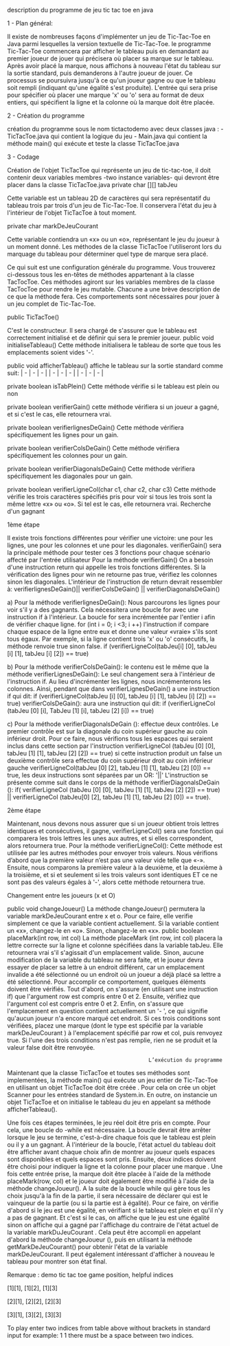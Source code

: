 description du programme de jeu tic tac toe en java

1 - Plan général:

Il existe de nombreuses façons d'implémenter un jeu de Tic-Tac-Toe en Java parmi lesquelles la version textuelle de Tic-Tac-Toe. le programme Tic-Tac-Toe commencera par afficher le tableau puis en demandant au premier joueur de jouer qui précisera où placer sa marque sur le tableau. Après avoir placé la marque, nous affichons à nouveau l'état du tableau sur la sortie standard, puis demanderons à l'autre joueur de jouer. Ce processus se poursuivra jusqu'à ce qu'un joueur gagne ou que le tableau soit rempli (indiquant qu'une égalité s'est produite). L'entrée qui sera prise pour spécifier où placer une marque 'x' ou 'o' sera au format de deux entiers, qui spécifient la ligne et la colonne où la marque doit être placée.

2 - Création du programme

création du programme sous le nom tictactodemo avec deux classes java : -TicTacToe.java qui contient la logique du jeu - Main.java qui contient la méthode main() qui exécute et teste la classe TicTacToe.java

3 - Codage

 Création de l'objet TicTacToe qui représente un jeu de tic-tac-toe, 
 il doit contenir deux variables membres -two instance variables- qui devront être 
 placer dans la classe TicTacToe.java
private char [][] tabJeu

Cette variable est un tableau 2D de caractères qui sera représentatif du tableau trois par trois d'un jeu de Tic-Tac-Toe. Il conservera l'état du jeu à l'intérieur de l'objet TicTacToe à tout moment.

private char markDeJeuCourant

Cette variable contiendra un «x» ou un «o», représentant le jeu du joueur à un moment donné. Les méthodes de la classe TicTacToe l'utiliseront lors du marquage du tableau pour déterminer quel type de marque sera placé.

Ce qui suit est une configuration générale du programme. Vous trouverez ci-dessous tous les en-têtes de méthodes appartenant à la classe TacTocToe. Ces méthodes agiront sur les variables membres de la classe TacTocToe pour rendre le jeu mutable. Chacune a une brève description de ce que la méthode fera. Ces comportements sont nécessaires pour jouer à un jeu complet de Tic-Tac-Toe.

public TicTacToe()

C'est le constructeur. Il sera chargé de s'assurer que le tableau est correctement initialisé et de définir qui sera le premier joueur.
public void initialiseTableau() Cette méthode initialisera le tableau de sorte que tous les emplacements soient vides '-'.

public void afficherTableau() affiche le tableau sur la sortie standard comme suit:
| - | - | - |
| - | - | - |
| - | - | - |

private boolean isTabPlein() Cette méthode vérifie si le tableau est plein ou non

private boolean verifierGain() cette méthode vérifiera si un joueur a gagné, et si c'est le cas, elle retournera vrai.

private boolean verifierlignesDeGain() Cette méthode vérifiera spécifiquement les lignes pour un gain.

private boolean verifierColsDeGain() Cette méthode vérifiera spécifiquement les colonnes pour un gain.

private boolean verifierDiagonalsDeGain() Cette méthode vérifiera spécifiquement les diagonales pour un gain.

private boolean verifierLigneCol(char c1, char c2, char c3) Cette méthode vérifie les trois caractères spécifiés pris pour voir si tous les trois sont la même lettre «x» ou «o». Si tel est le cas, elle retournera vrai. Recherche d'un gagnant

1ème étape

Il existe trois fonctions différentes pour vérifier une victoire: une pour les lignes, une pour les colonnes et une pour les diagonales. verifierGain() sera la principale méthode pour tester ces 3 fonctions pour chaque scénario affecté par l'entrée utilisateur Pour la méthode verifierGain() On a besoin d'une instruction return qui appelle les trois fonctions différentes. Si la vérification des lignes pour win ne retourne pas true, vérifiez les colonnes sinon les diagonales. L'intérieur de l'instruction de return devrait ressembler à: verifierlignesDeGain()|| verifierColsDeGain() || verifierDiagonalsDeGain()

a) Pour la méthode verifierlignesDeGain(): Nous parcourons les lignes pour voir s'il y a des gagnants. Cela nécessitera une boucle for avec une instruction if à l'intérieur. La boucle for sera incrémentée par l'entier i afin de vérifier chaque ligne. for (int i = 0; i <3; i ++) l'instruction if compare chaque espace de la ligne entre eux et donne une valeur «vraie» s'ils sont tous égaux. Par exemple, si la ligne contient trois 'x' ou 'o' consécutifs, la méthode renvoie true sinon false. if (verifierLigneCol(tabJeu[i] [0], tabJeu [i] [1], tabJeu [i] [2]) == true)

b) Pour la méthode verifierColsDeGain(): le contenu est le même que la méthode verifierLignesDeGain(): Le seul changement sera à l'intérieur de l'instruction if. Au lieu d'incrémenter les lignes, nous incrémenterons les colonnes. Ainsi, pendant que dans verifierLignesDeGain() a une instruction if qui dit: if (verifierLigneCol(tabJeu [i] [0], tabJeu [i] [1], tabJeu [i] [2]) == true) verifierColsDeGain(): aura une instruction qui dit: if (verifierLigneCol (tabJeu [0] [i], TabJeu [1] [i], tabJeu [2] [i]) == true)

c) Pour la méthode verifierDiagonalsDeGain (): effectue deux contrôles. Le premier contrôle est sur la diagonale du coin supérieur gauche au coin inférieur droit. Pour ce faire, nous vérifions tous les espaces qui seraient inclus dans cette section par l'instruction verifierLigneCol (tabJeu [0] [0], tabJeu [1] [1], tabJeu [2] [2]) == true) si cette instruction produit un false un deuxième contrôle sera effectue du coin supérieur droit au coin inférieur gauche verifierLigneCol(tabJeu [0] [2], tabJeu [1] [1], tabJeu [2] [0]) == true, les deux instructions sont séparées par un OR: '||' L'instruction se présente comme suit dans le corps de la méthode verifierDiagonalsDeGain ():
if( verifierLigneCol (tabJeu [0] [0], tabJeu [1] [1], tabJeu [2] [2]) == true) || verifierLigneCol (tabJeu[0] [2], tabJeu [1] [1], tabJeu [2] [0]) == true).

2ème étape

Maintenant, nous devons nous assurer que si un joueur obtient trois lettres identiques et consécutives, il gagne, verifierLigneCol() sera une fonction qui comparera les trois lettres les unes aux autres, et si elles correspondent, alors retournera true. Pour la méthode verifierLigneCol(): Cette méthode est utilisée par les autres méthodes pour envoyer trois valeurs. Nous vérifions d’abord que la première valeur n’est pas une valeur vide telle que «-». Ensuite, nous comparons la première valeur à la deuxième, et la deuxième à la troisième, et si et seulement si les trois valeurs sont identiques ET ce ne sont pas des valeurs égales à '-', alors cette méthode retournera true.

Changement entre les joueurs (x et O)

public void changeJoueur() La méthode changeJoueur() permutera la variable markDeJeuCourant entre x et o. Pour ce faire, elle verifie simplement ce que la variable contient actuellement. Si la variable contient un «x», changez-le en «o». Sinon, changez-le en «x». public boolean placeMark(int row, int col) La méthode placeMark (int row, int col) placera la lettre correcte sur la ligne et colonne spécifiées dans la variable tabJeu. Elle retournera vrai s'il s'agissait d'un emplacement valide. Sinon, aucune modification de la variable du tableau ne sera faite, et le joueur devra essayer de placer sa lettre à un endroit différent, car un emplacement invalide a été sélectionné ou un endroit où un joueur a déjà placé sa lettre a été sélectionné. Pour accomplir ce comportement, quelques éléments doivent être vérifiés. Tout d'abord, on s'assure (en utilisant une instruction if) que l'argument row est compris entre 0 et 2. Ensuite, vérifiez que l'argument col est compris entre 0 et 2. Enfin, on s'assure que l'emplacement en question contient actuellement un '- ', ce qui signifie qu'aucun joueur n'a encore marqué cet endroit. Si ces trois conditions sont vérifiées, placez une marque (dont le type est spécifié par la variable markDeJeuCourant ) à l'emplacement spécifié par row et col, puis renvoyez true. Si l'une des trois conditions n'est pas remplie, rien ne se produit et la valeur false doit être renvoyée.

                                                  L’exécution du programme

Maintenant que la classe TicTacToe et toutes ses méthodes sont implementées, la méthode main() qui exécute un jeu entier de Tic-Tac-Toe en utilisant un objet TicTacToe doit être créée . Pour cela on crée un objet Scanner pour les entrées standard de System.in. En outre, on instancie un objet TicTacToe et on initialise le tableau du jeu en appelant sa méthode afficherTableau().

Une fois ces étapes terminées, le jeu réel doit être pris en compte. Pour cela, une boucle do -while est nécessaire. La boucle devrait être arrêter lorsque le jeu se termine, c'est-à-dire chaque fois que le tableau est plein ou il y a un gagnant. À l'intérieur de la boucle, l'état actuel du tableau doit être afficher avant chaque choix afin de montrer au joueur quels espaces sont disponibles et quels espaces sont pris. Ensuite, deux indices doivent être choisi pour indiquer la ligne et la colonne pour placer une marque . Une fois cette entrée prise, la marque doit être placée à l'aide de la méthode placeMark(row, col) et le joueur doit également être modifié à l'aide de la méthode changeJoueur(). A la suite de la boucle while qui gère tous les choix jusqu'à la fin de la partie, il sera nécessaire de déclarer qui est le vainqueur de la partie (ou si la partie est à égalité). Pour ce faire, on vérifie d'abord si le jeu est une égalité, en vérifiant si le tableau est plein et qu'il n'y a pas de gagnant. Et c'est si le cas, on affiche que le jeu est une égalité sinon on affiche qui a gagné par l'affichage du contraire de l'état actuel de la variable markDuJeuCourant . Cela peut être accompli en appelant d'abord la méthode changeJoueur (), puis en utilisant la méthode getMarkDeJeuCourant() pour obtenir l'état de la variable markDeJeuCourant. Il peut également intéressant d'afficher à nouveau le tableau pour montrer son état final.

Remarque : demo tic tac toe game position, helpful indices

[1][1], [1][2], [1][3]

[2][1], [2][2], [2][3]

[3][1], [3][2], [3][3]

To play enter two indices from table above without brackets in standard input for example: 1 1 there must be a space between two indices.
